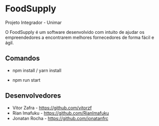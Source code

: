 # FoodSupply

Projeto Integrador - Unimar

O FoodSupply é um software desenvolvido com intuito de ajudar os empreendedores a encontrarem melhores fornecedores de forma fácil e ágil.

## Comandos 

* npm install / yarn install

* npm run start

## Desenvolvedores

* Vitor Zafra - https://github.com/vitorzf
* Rian Imafuku - https://github.com/RianImafuku
* Jonatan Rocha - https://github.com/jonatanfrc

